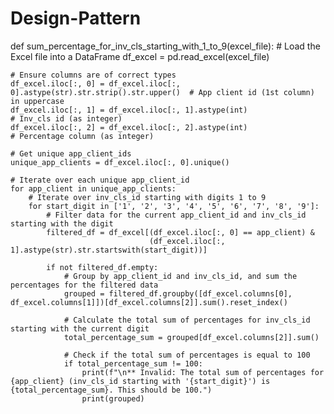 # Design-Pattern
def sum_percentage_for_inv_cls_starting_with_1_to_9(excel_file):
    # Load the Excel file into a DataFrame
    df_excel = pd.read_excel(excel_file)

    # Ensure columns are of correct types
    df_excel.iloc[:, 0] = df_excel.iloc[:, 0].astype(str).str.strip().str.upper()  # App client id (1st column) in uppercase
    df_excel.iloc[:, 1] = df_excel.iloc[:, 1].astype(int)                            # Inv_cls id (as integer)
    df_excel.iloc[:, 2] = df_excel.iloc[:, 2].astype(int)                            # Percentage column (as integer)

    # Get unique app_client_ids
    unique_app_clients = df_excel.iloc[:, 0].unique()

    # Iterate over each unique app_client_id
    for app_client in unique_app_clients:
        # Iterate over inv_cls_id starting with digits 1 to 9
        for start_digit in ['1', '2', '3', '4', '5', '6', '7', '8', '9']:
            # Filter data for the current app_client_id and inv_cls_id starting with the digit
            filtered_df = df_excel[(df_excel.iloc[:, 0] == app_client) & 
                                   (df_excel.iloc[:, 1].astype(str).str.startswith(start_digit))]

            if not filtered_df.empty:
                # Group by app_client_id and inv_cls_id, and sum the percentages for the filtered data
                grouped = filtered_df.groupby([df_excel.columns[0], df_excel.columns[1]])[df_excel.columns[2]].sum().reset_index()

                # Calculate the total sum of percentages for inv_cls_id starting with the current digit
                total_percentage_sum = grouped[df_excel.columns[2]].sum()

                # Check if the total sum of percentages is equal to 100
                if total_percentage_sum != 100:
                    print(f"\n** Invalid: The total sum of percentages for {app_client} (inv_cls_id starting with '{start_digit}') is {total_percentage_sum}. This should be 100.")
                    print(grouped)

